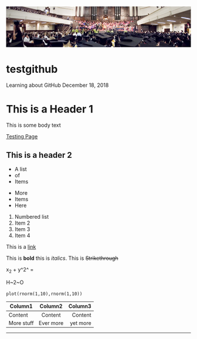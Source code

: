 ![Some Otago Graduates](otago001056.jpg)

# testgithub
Learning about GitHub December 18, 2018

# This is a Header 1

This is some body text

[Testing Page](testing.html)

<script src="https://gist.github.com/jduckles/40eccd578f69e0d2339048e2d130d5ab.js"></script>

## This is a header 2

* A list
* of 
* Items 

- More
- Items
- Here

1. Numbered list
2. Item 2
3. Item 3
1. Item 4 

This is a [link](https://otago.ac.nz)

This is **bold** this is *italics*. This is ~~Strikethrough~~

x<sub>2</sub> + y^2^ =

H~2~O

```
plot(rnorm(1,10),rnorm(1,10))
```

|Column1|Column2|Column3|
|-----|:-----:|------:|
|Content   |Content  |Content|
|More stuff|Ever more|yet more| 


----
